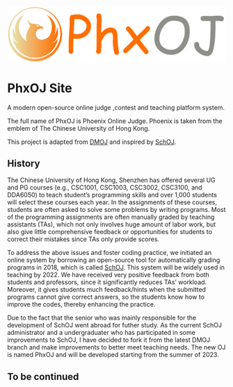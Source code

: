 ![](logo.png)

# PhxOJ Site

A modern open-source online judge ,contest and teaching platform system.

The full name of PhxOJ is Phoenix Online Judge. Phoenix is taken from the emblem of The Chinese University of Hong Kong.

This project is adapted from [DMOJ](https://github.com/DMOJ/online-judge) and inspired by [SchOJ](https://github.com/SchOJ).

## History

The Chinese University of Hong Kong, Shenzhen has offered several UG and PG courses (e.g., CSC1001, CSC1003, CSC3002, CSC3100, and DDA6050) to teach student’s programming skills and over 1,000 students will select these courses each year. In the assignments of these courses, students are often asked to solve some problems by writing programs. Most of the programming assignments are often manually graded by teaching assistants (TAs), which not only involves huge amount of labor work, but also give little comprehensive feedback or opportunities for students to correct their mistakes since TAs only provide scores. 

To address the above issues and foster coding practice, we initiated an online system by borrowing an open-source tool for automatically grading programs in 2018, which is called [SchOJ](https://github.com/SchOJ). This system will be widely used in teaching by 2022. We have received very positive feedback from both students and professors, since it significantly reduces TAs’ workload. Moreover, it gives students much feedback/hints when the submitted programs cannot give correct answers, so the students know how to improve the codes, thereby enhancing the practice. 

Due to the fact that the senior who was mainly responsible for the development of SchOJ went abroad for futher study. As the current SchOJ administrator and a undergraduater who has participated in some improvements to SchOJ, I have decided to fork it from the latest DMOJ branch and make improvements to better meet teaching needs. The new OJ is named PhxOJ and will be developed starting from the summer of 2023.

## To be continued